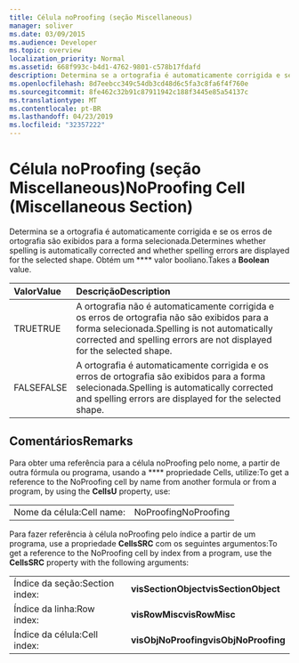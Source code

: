 ```yaml
---
title: Célula noProofing (seção Miscellaneous)
manager: soliver
ms.date: 03/09/2015
ms.audience: Developer
ms.topic: overview
localization_priority: Normal
ms.assetid: 668f993c-b4d1-4762-9801-c578b17fdafd
description: Determina se a ortografia é automaticamente corrigida e se os erros de ortografia são exibidos para a forma selecionada. Obtém um valor booliano.
ms.openlocfilehash: 8d7eebcc349c54db3cd48d6c5fa3c8fa6f4f760e
ms.sourcegitcommit: 8fe462c32b91c87911942c188f3445e85a54137c
ms.translationtype: MT
ms.contentlocale: pt-BR
ms.lasthandoff: 04/23/2019
ms.locfileid: "32357222"
---
```

# <a name="noproofing-cell-miscellaneous-section"></a><span data-ttu-id="e5cdd-104">Célula noProofing (seção Miscellaneous)</span><span class="sxs-lookup"><span data-stu-id="e5cdd-104">NoProofing Cell (Miscellaneous Section)</span></span>

<span data-ttu-id="e5cdd-105">Determina se a ortografia é automaticamente corrigida e se os erros de ortografia são exibidos para a forma selecionada.</span><span class="sxs-lookup"><span data-stu-id="e5cdd-105">Determines whether spelling is automatically corrected and whether spelling errors are displayed for the selected shape.</span></span> <span data-ttu-id="e5cdd-106">Obtém um \*\*\*\* valor booliano.</span><span class="sxs-lookup"><span data-stu-id="e5cdd-106">Takes a **Boolean** value.</span></span> 
  
|<span data-ttu-id="e5cdd-107">**Valor**</span><span class="sxs-lookup"><span data-stu-id="e5cdd-107">**Value**</span></span>|<span data-ttu-id="e5cdd-108">**Descrição**</span><span class="sxs-lookup"><span data-stu-id="e5cdd-108">**Description**</span></span>|
|:-----|:-----|
|<span data-ttu-id="e5cdd-109">TRUE</span><span class="sxs-lookup"><span data-stu-id="e5cdd-109">TRUE</span></span>  <br/> |<span data-ttu-id="e5cdd-110">A ortografia não é automaticamente corrigida e os erros de ortografia não são exibidos para a forma selecionada.</span><span class="sxs-lookup"><span data-stu-id="e5cdd-110">Spelling is not automatically corrected and spelling errors are not displayed for the selected shape.</span></span>  <br/> |
|<span data-ttu-id="e5cdd-111">FALSE</span><span class="sxs-lookup"><span data-stu-id="e5cdd-111">FALSE</span></span>  <br/> |<span data-ttu-id="e5cdd-112">A ortografia é automaticamente corrigida e os erros de ortografia são exibidos para a forma selecionada.</span><span class="sxs-lookup"><span data-stu-id="e5cdd-112">Spelling is automatically corrected and spelling errors are displayed for the selected shape.</span></span>  <br/> |
   
## <a name="remarks"></a><span data-ttu-id="e5cdd-113">Comentários</span><span class="sxs-lookup"><span data-stu-id="e5cdd-113">Remarks</span></span>

<span data-ttu-id="e5cdd-114">Para obter uma referência para a célula noProofing pelo nome, a partir de outra fórmula ou programa, usando a \*\*\*\* propriedade Cells, utilize:</span><span class="sxs-lookup"><span data-stu-id="e5cdd-114">To get a reference to the NoProofing cell by name from another formula or from a program, by using the **CellsU** property, use:</span></span> 
  
|||
|:-----|:-----|
|<span data-ttu-id="e5cdd-115">Nome da célula:</span><span class="sxs-lookup"><span data-stu-id="e5cdd-115">Cell name:</span></span>  <br/> |<span data-ttu-id="e5cdd-116">NoProofing</span><span class="sxs-lookup"><span data-stu-id="e5cdd-116">NoProofing</span></span>  <br/> |
   
<span data-ttu-id="e5cdd-117">Para fazer referência à célula noProofing pelo índice a partir de um programa, use a propriedade **CellsSRC** com os seguintes argumentos:</span><span class="sxs-lookup"><span data-stu-id="e5cdd-117">To get a reference to the NoProofing cell by index from a program, use the **CellsSRC** property with the following arguments:</span></span> 
  
|||
|:-----|:-----|
|<span data-ttu-id="e5cdd-118">Índice da seção:</span><span class="sxs-lookup"><span data-stu-id="e5cdd-118">Section index:</span></span>  <br/> |<span data-ttu-id="e5cdd-119">**visSectionObject**</span><span class="sxs-lookup"><span data-stu-id="e5cdd-119">**visSectionObject**</span></span> <br/> |
|<span data-ttu-id="e5cdd-120">Índice da linha:</span><span class="sxs-lookup"><span data-stu-id="e5cdd-120">Row index:</span></span>  <br/> |<span data-ttu-id="e5cdd-121">**visRowMisc**</span><span class="sxs-lookup"><span data-stu-id="e5cdd-121">**visRowMisc**</span></span> <br/> |
|<span data-ttu-id="e5cdd-122">Índice da célula:</span><span class="sxs-lookup"><span data-stu-id="e5cdd-122">Cell index:</span></span>  <br/> |<span data-ttu-id="e5cdd-123">**visObjNoProofing**</span><span class="sxs-lookup"><span data-stu-id="e5cdd-123">**visObjNoProofing**</span></span> <br/> |
   

